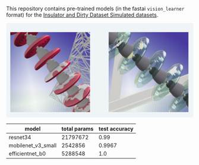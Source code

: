 This repository contains pre-trained models (in the fastai `vision_learner` format)
for the [Insulator and Dirty Dataset Simulated datasets](https://www.kaggle.com/datasets/hericlesfelipe/insulator-dirty-dataset-simulated).

![image samples](dataset-cover.png)


|model| total params |test accuracy|
|-----|------------|-------------|
|resnet34|21797672|0.99|
|mobilenet_v3_small|2542856|0.9967|
|efficientnet_b0|5288548|1.0|